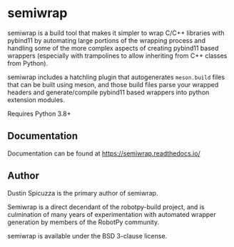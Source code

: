 semiwrap
========

semiwrap is a build tool that makes it simpler to wrap C/C++ libraries with
pybind11 by automating large portions of the wrapping process and handling some
of the more complex aspects of creating pybind11 based wrappers (especially with
trampolines to allow inheriting from C++ classes from Python).

semiwrap includes a hatchling plugin that autogenerates `meson.build` files that
can be built using meson, and those build files parse your wrapped headers and
generate/compile pybind11 based wrappers into python extension modules. 

Requires Python 3.8+

Documentation
-------------

Documentation can be found at https://semiwrap.readthedocs.io/

Author
------

Dustin Spicuzza is the primary author of semiwrap.

Semiwrap is a direct decendant of the robotpy-build project, and is culmination
of many years of experimentation with automated wrapper generation by members of
the RobotPy community.

semiwrap is available under the BSD 3-clause license.
